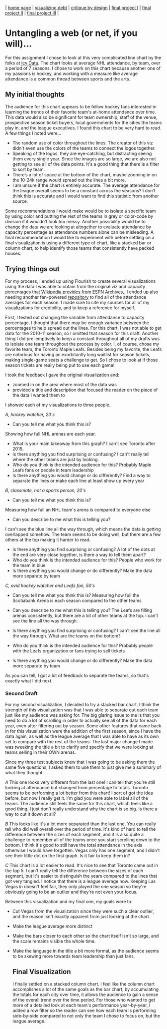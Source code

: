 | [home page](https://cmustudent.github.io/tswd-portfolio-templates/) | [visualizing debt](visualizing-government-debt) | [critique by design](critique-by-design) | [final project I](final-project-part-one) | [final project II](final-project-part-two) | [final project III](final-project-part-three) |

# Untangling a web (or net, if you will)...
For this assignment I chose to look at this very complicated line chart by the folks at [Icy Data](https://www.icydata.hockey/vizzes/attendance/17). The chart looks at average NHL attendance, by team, over a period of 7 seasons.
I chose to work on this chart because another one of my passions is hockey, and working with a measure like average attendance is a common thread between sports and the arts.


## My initial thoughts
The audience for this chart appears to be fellow hockey fans interested in learning the trends of their favorite team's at-home attendance over time. This data would also be significant for team ownership, staff of the venue, prospective season ticket buyers, local governments for the cities the teams play in, and the league executives. 
I found this chart to be very hard to read. A few things I noted were...

- The random use of color throughout the lines. The creator of this viz didn't even use the colors of the teams to connect the logos together.
- Speaking of the logos, they are eye-catching, but distracting seeing them every single year. Since the images are so large, we are also not getting to see all of the data points. It's a good thing that there is a filter to sort by team.
- There’s a lot of space at the bottom of the chart, maybe zooming in on the 10-24k range would spread out the lines a bit more.
- I am unsure if the chart is entirely accurate. The average attendance for the league overall seems to be a constant across the seasons? I don’t think this is accurate and I would want to find this statistic from another source.

Some recommendations I would make would be to isolate a specific team by using color and putting the rest of the teams in grey or color-code by division if it wouldn't look too messy. Another possibility would be to change the data we are looking at altogether to evaluate attendance by capacity percentage as attendance numbers alone can be misleading. A final recommendation I would like to experiment with before settling on a final visualization is using a different type of chart, like a stacked bar or column chart, to help identify those teams that consistently have packed houses.

## Trying things out

For my process, I ended up using Flourish to create several visualizations using the data I was able to obtain from the original viz and capacity percentages that [Wikipedia provides from ESPN Archives,](https://en.wikipedia.org/wiki/List_of_National_Hockey_League_attendance_figures). I ended up also needing another fan-powered [repository](https://hockey.sigmagfx.com/compseason/nhl/1011) to find all of the attendance averages for each season. I made sure to cite my sources for all of my visualizations for credibility, and to keep a reference for myself. 

First, I tested out changing the variable from attendance to capacity percentage. I thought that there may be enough variance between the percentages to help spread out the lines. For this chart, I was not able to get data for the 2010-11 season, so I omitted that season for this draft. Another thing I did pre-emptively to keep a constant throughout all of my drafts was to isolate one team throughout the process by color. I, of course, chose my favorite team, the Toronto Maple Leafs. Besides being my favorite, the Leafs are notorious for having an exorbitantly long waitlist for season tickets, making single-game seats a challenge to get. So I chose to look at if those season tickets are really being put to use each game!

I took the feedback I gave the original visualization and:
- zoomed in on the area where most of the data was
- provided a title and description that focused the reader on the piece of the data I wanted them to

<div class="flourish-embed flourish-chart" data-src="visualisation/15091432"><script src="https://public.flourish.studio/resources/embed.js"></script></div>

I showed each of my visualizations to three people.

*A, hockey watcher, 20's*

- Can you tell me what you think this is?

Showing how full NHL arenas are each year. 
- What is your main takeaway from this graph?
I can't see Toronto after 2015. 
- Is there anything you find surprising or confusing?
I can't really tell where the other teams are just by looking. 
- Who do you think is the intended audience for this?
Probably Maple Leafs fans or people in team leadership
- Is there anything you would change or do differently?
Find a way to separate the lines or make each line at least show up every year

*B, classmate, not a sports person, 20's*

- Can you tell me what you think this is?

Measuring how full an NHL team's arena is compared to everyone else
- Can you describe to me what this is telling you?

I can't see the blue line all the way through, which means the data is getting overlapped somehow. The team seems to be doing well, but there are a few others at the top making it harder to read.

- Is there anything you find surprising or confusing?
A lot of the dots at the end are very close together, is there a way to tell them apart?
- Who do you think is the intended audience for this?
People who work for the team in blue
- Is there anything you would change or do differently?
Make the data more separate by team

*C, avid hockey watcher and Leafs fan, 50's*

- Can you tell me what you think this is?
Measuring how full the Scotiabank Arena is each season compared to the other teams
- Can you describe to me what this is telling you?
The Leafs are filling arenas consistently, but there are a lot of other teams at the top.
I can't see the line all the way through. 

- Is there anything you find surprising or confusing?
I can't see the line all the way through. What are the teams on the bottom?
- Who do you think is the intended audience for this?
Probably people with the Leafs organization or fans trying to sell tickets
- Is there anything you would change or do differently?
Make the data more separate by team

As you can tell, I got a lot of feedback to separate the teams, so that's exactly what I did next.

### Second Draft

For my second visualization, I decided to try a stacked bar chart. I think the strength of this visualization was that I was able to separate out each team just like my audience was asking for. The big glaring issue to me is that you need to do a lot of scrolling in order to actually see all of the data for each year, even after filtering out by season. Some other features that came back in for this visualization were the addition of the first season, since I have the data again, as well as the league average that I was able to have as its own set to compare with the rest of the teams. The last major change I made was tweaking the title a bit to clarify and specify that we were looking at teams selling in their OWN arenas. 

<div class="flourish-embed flourish-chart" data-src="visualisation/15089784"><script src="https://public.flourish.studio/resources/embed.js"></script></div>

Since my three test subjects knew that I was going to be asking them the same five questions, I asked them to use them to just give me a summary of what they thought. 

*A*
This one looks very different from the last one! I can tell that you're still looking at attendance but changed from percentage to totals. Toronto seems to be performing a lot better from this chart! I sort of got the idea before, but now I really get it. I'm glad you were able to label all of the teams. The audience still feels the same for this chart, which feels like a good thing. I just don't really understand why the chart is so big. Is there a way to cut it down at all? 

*B* 
This looks like it's a lot more separated than the last one. You can really tell who did well overall over the period of time. It's kind of hard to tell the difference between the sizes of each segment, and it is also quite a challenge to remember all of the teams once you start scrolling down to the bottom. I think it's good to still have the total attendance in the axis otherwise I would have forgotten. Vegas only has one segment, and I didn't see their little dot on the first graph. Is it fair to keep them in?

*C*
This chart is a lot easier to read. It's nice to see that Toronto came out in the top 5. I can't really tell the difference between the sizes of each segment, but it's easier to distinguish the years compared to the lines that got very tangled. I notice that there is a league average now. Keeping Las Vegas in doesn't feel fair, they only played the one season so they're obviously going to be an outlier and they're not even your focus. 

Between this visualization and my final one, my goals were to:
- Cut Vegas from the visualization since they were such a clear outlier, and the reason isn't exactly apparent from just looking at the chart.
- Make the league average more distinct
- Make the bars closer to each other so the chart itself isn't so large, and the scale remains visible the whole time.
- Make the language in the title a bit more formal, as the audience seems to be skewing more towards team leadership than just fans.

  ## Final Visualization

  I finally settled on a stacked column chart. I feel like the column chart accomplishes a lot of the same goals as the bar chart, by accumulating the totals for each city over time, it allows the audience to gain a sense of the overall trend over the time period. For those who wanted to get more of a detailed look at each team's performance year-by-year, I added a row filter so the reader can see how each team is performing side-by-side compared to not only the team I chose to focus on, but the league average. 

  <div class="flourish-embed flourish-chart" data-src="visualisation/15090407"><script src="https://public.flourish.studio/resources/embed.js"></script></div>
